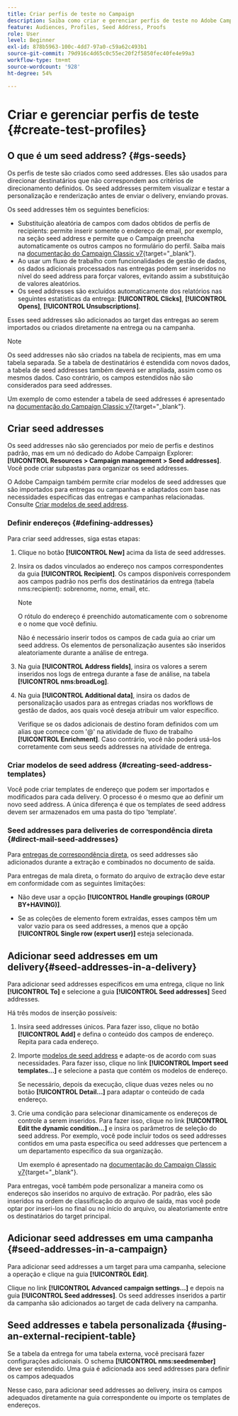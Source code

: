 ```yaml
---
title: Criar perfis de teste no Campaign
description: Saiba como criar e gerenciar perfis de teste no Adobe Campaign
feature: Audiences, Profiles, Seed Address, Proofs
role: User
level: Beginner
exl-id: 878b5963-100c-4dd7-97a0-c59a62c493b1
source-git-commit: 79d916c4d65c0c55ec20f2f5850fec40fe4e99a3
workflow-type: tm+mt
source-wordcount: '928'
ht-degree: 54%

---
```


# Criar e gerenciar perfis de teste {#create-test-profiles}

## O que é um seed address? {#gs-seeds}

Os perfis de teste são criados como seed addresses. Eles são usados para direcionar destinatários que não correspondem aos critérios de direcionamento definidos. Os seed addresses permitem visualizar e testar a personalização e renderização antes de enviar o delivery, enviando provas.

Os seed addresses têm os seguintes benefícios:

* Substituição aleatória de campos com dados obtidos de perfis de recipients: permite inserir somente o endereço de email, por exemplo, na seção seed address e permite que o Campaign preencha automaticamente os outros campos no formulário do perfil. Saiba mais na [documentação do Campaign Classic v7](https://experienceleague.adobe.com/docs/campaign-classic/using/sending-messages/using-seed-addresses/use-case--selecting-seed-addresses-on-criteria.html){target="_blank"}.
* Ao usar um fluxo de trabalho com funcionalidades de gestão de dados, os dados adicionais processados nas entregas podem ser inseridos no nível do seed address para forçar valores, evitando assim a substituição de valores aleatórios.
* Os seed addresses são excluídos automaticamente dos relatórios nas seguintes estatísticas da entrega: **[!UICONTROL Clicks]**, **[!UICONTROL Opens]**, **[!UICONTROL Unsubscriptions]**.

Esses seed addresses são adicionados ao target das entregas ao serem importados ou criados diretamente na entrega ou na campanha.

>[!NOTE]
>
>Os seed addresses não são criados na tabela de recipients, mas em uma tabela separada. Se a tabela de destinatários é estendida com novos dados, a tabela de seed addresses também deverá ser ampliada, assim como os mesmos dados. Caso contrário, os campos estendidos não são considerados para seed addresses.
>
>Um exemplo de como estender a tabela de seed addresses é apresentado na [documentação do Campaign Classic v7](https://experienceleague.adobe.com/docs/campaign-classic/using/sending-messages/using-seed-addresses/use-case--selecting-seed-addresses-on-criteria.html){target="_blank"}.



## Criar seed addresses

Os seed addresses não são gerenciados por meio de perfis e destinos padrão, mas em um nó dedicado do Adobe Campaign Explorer: **[!UICONTROL Resources > Campaign management > Seed addresses]**. Você pode criar subpastas para organizar os seed addresses.

O Adobe Campaign também permite criar modelos de seed addresses que são importados para entregas ou campanhas e adaptados com base nas necessidades específicas das entregas e campanhas relacionadas. Consulte [Criar modelos de seed address](#creating-seed-address-templates).

### Definir endereços {#defining-addresses}

Para criar seed addresses, siga estas etapas:

1. Clique no botão **[!UICONTROL New]** acima da lista de seed addresses.
1. Insira os dados vinculados ao endereço nos campos correspondentes da guia **[!UICONTROL Recipient]**. Os campos disponíveis correspondem aos campos padrão nos perfis dos destinatários da entrega (tabela nms:recipient): sobrenome, nome, email, etc.

   >[!NOTE]
   >
   >O rótulo do endereço é preenchido automaticamente com o sobrenome e o nome que você definiu.
   >
   >Não é necessário inserir todos os campos de cada guia ao criar um seed address. Os elementos de personalização ausentes são inseridos aleatoriamente durante a análise de entrega.

1. Na guia **[!UICONTROL Address fields]**, insira os valores a serem inseridos nos logs de entrega durante a fase de análise, na tabela **[!UICONTROL nms:broadLog]**.

1. Na guia **[!UICONTROL Additional data]**, insira os dados de personalização usados para as entregas criadas nos workflows de gestão de dados, aos quais você deseja atribuir um valor específico.

   Verifique se os dados adicionais de destino foram definidos com um alias que comece com &#39;@&#39; na atividade de fluxo de trabalho **[!UICONTROL Enrichment]**. Caso contrário, você não poderá usá-los corretamente com seus seeds addresses na atividade de entrega.

### Criar modelos de seed address {#creating-seed-address-templates}

Você pode criar templates de endereço que podem ser importados e modificados para cada delivery. O processo é o mesmo que ao definir um novo seed address. A única diferença é que os templates de seed address devem ser armazenados em uma pasta do tipo &#39;template&#39;.

### Seed addresses para deliveries de correspondência direta {#direct-mail-seed-addresses}

Para [entregas de correspondência direta](../send/direct-mail.md), os seed addresses são adicionados durante a extração e combinados no documento de saída.

Para entregas de mala direta, o formato do arquivo de extração deve estar em conformidade com as seguintes limitações:

* Não deve usar a opção **[!UICONTROL Handle groupings (GROUP BY+HAVING)]**.

* Se as coleções de elemento forem extraídas, esses campos têm um valor vazio para os seed addresses, a menos que a opção **[!UICONTROL Single row (expert user)]** esteja selecionada.

## Adicionar seed addresses em um delivery{#seed-addresses-in-a-delivery}

Para adicionar seed addresses específicos em uma entrega, clique no link **[!UICONTROL To]** e selecione a guia **[!UICONTROL Seed addresses]** Seed addresses.

Há três modos de inserção possíveis:

1. Insira seed addresses únicos.  Para fazer isso, clique no botão **[!UICONTROL Add]** e defina o conteúdo dos campos de endereço. Repita para cada endereço.

1. Importe [modelos de seed address](#creating-seed-address-template) e adapte-os de acordo com suas necessidades. Para fazer isso, clique no link **[!UICONTROL Import seed templates...]** e selecione a pasta que contém os modelos de endereço.

   Se necessário, depois da execução, clique duas vezes neles ou no botão **[!UICONTROL Detail...]** para adaptar o conteúdo de cada endereço.

1. Crie uma condição para selecionar dinamicamente os endereços de controle a serem inseridos. Para fazer isso, clique no link **[!UICONTROL Edit the dynamic condition...]** e insira os parâmetros de seleção do seed address. Por exemplo, você pode incluir todos os seed addresses contidos em uma pasta específica ou seed addresses que pertencem a um departamento específico da sua organização.

   Um exemplo é apresentado na [documentação do Campaign Classic v7](https://experienceleague.adobe.com/docs/campaign-classic/using/sending-messages/using-seed-addresses/use-case--selecting-seed-addresses-on-criteria.html){target="_blank"}.

Para entregas, você também pode personalizar a maneira como os endereços são inseridos no arquivo de extração. Por padrão, eles são inseridos na ordem de classificação do arquivo de saída, mas você pode optar por inseri-los no final ou no início do arquivo, ou aleatoriamente entre os destinatários do target principal.

## Adicionar seed addresses em uma campanha {#seed-addresses-in-a-campaign}

Para adicionar seed addresses a um target para uma campanha, selecione a operação e clique na guia **[!UICONTROL Edit]**.

Clique no link **[!UICONTROL Advanced campaign settings...]** e depois na guia **[!UICONTROL Seed addresses]**. Os seed addresses inseridos a partir da campanha são adicionados ao target de cada delivery na campanha.

## Seed addresses e tabela personalizada {#using-an-external-recipient-table}

Se a tabela da entrega for uma tabela externa, você precisará fazer configurações adicionais. O schema **[!UICONTROL nms:seedmember]** deve ser estendido. Uma guia é adicionada aos seed addresses para definir os campos adequados

Nesse caso, para adicionar seed addresses ao delivery, insira os campos adequados diretamente na guia correspondente ou importe os templates de endereços.

<!--The **nms:seedMember** schema extension is [this section](../../configuration/using/seed-addresses.md).-->
